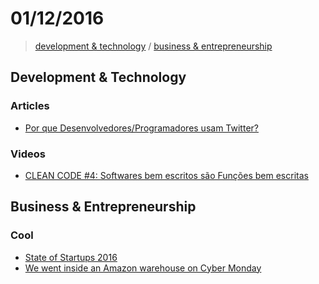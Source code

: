 # 01/12/2016

> [development & technology](#development--technology) / [business & entrepreneurship](#business--entrepreneurship)


## Development & Technology

### Articles
- [Por que Desenvolvedores/Programadores usam Twitter?](http://tableless.com.br/por-que-desenvolvedoresprogramadores-usam-twitter/)

### Videos
- [CLEAN CODE #4: Softwares bem escritos são Funções bem escritas](https://www.youtube.com/watch?v=gB5Gej0O400)

## Business & Entrepreneurship

### Cool
- [State of Startups 2016](http://stateofstartups.firstround.com/2016/#complete-results-office-and-culture)
- [We went inside an Amazon warehouse on Cyber Monday](http://www.businessinsider.com/amazon-warehouse-cyber-monday-inside-video-2016-11)